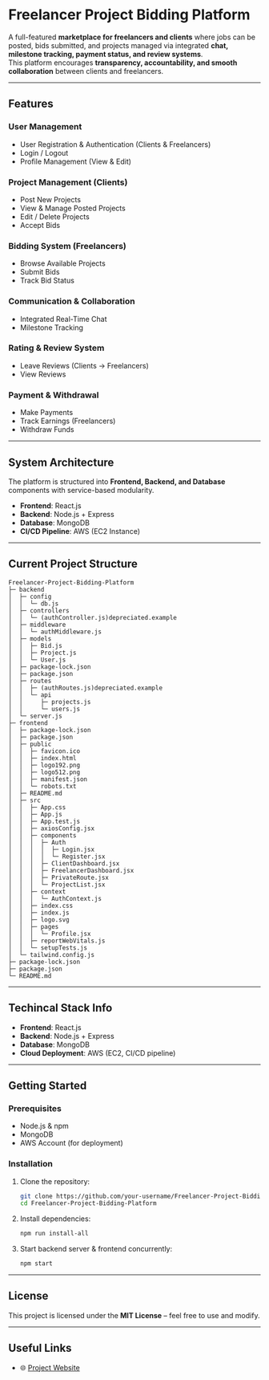 # Freelancer Project Bidding Platform  

A full-featured **marketplace for freelancers and clients** where jobs can be posted, bids submitted, and projects managed via integrated **chat, milestone tracking, payment status, and review systems**.  
This platform encourages **transparency, accountability, and smooth collaboration** between clients and freelancers.  

---

## Features  

### User Management  
- User Registration & Authentication (Clients & Freelancers)  
- Login / Logout  
- Profile Management (View & Edit)  

### Project Management (Clients)  
- Post New Projects  
- View & Manage Posted Projects  
- Edit / Delete Projects  
- Accept Bids  

### Bidding System (Freelancers)  
- Browse Available Projects  
- Submit Bids  
- Track Bid Status  

### Communication & Collaboration  
- Integrated Real-Time Chat  
- Milestone Tracking  

### Rating & Review System  
- Leave Reviews (Clients → Freelancers)  
- View Reviews  

### Payment & Withdrawal  
- Make Payments  
- Track Earnings (Freelancers)  
- Withdraw Funds  

---

## System Architecture  

The platform is structured into **Frontend, Backend, and Database** components with service-based modularity.  

- **Frontend**: React.js  
- **Backend**: Node.js + Express  
- **Database**: MongoDB  
- **CI/CD Pipeline**: AWS (EC2 Instance)  

---

## Current Project Structure

```
Freelancer-Project-Bidding-Platform
├─ backend
│  ├─ config
│  │  └─ db.js
│  ├─ controllers
│  │  └─ (authController.js)depreciated.example
│  ├─ middleware
│  │  └─ authMiddleware.js
│  ├─ models
│  │  ├─ Bid.js
│  │  ├─ Project.js
│  │  └─ User.js
│  ├─ package-lock.json
│  ├─ package.json
│  ├─ routes
│  │  ├─ (authRoutes.js)depreciated.example
│  │  └─ api
│  │     ├─ projects.js
│  │     └─ users.js
│  └─ server.js
├─ frontend
│  ├─ package-lock.json
│  ├─ package.json
│  ├─ public
│  │  ├─ favicon.ico
│  │  ├─ index.html
│  │  ├─ logo192.png
│  │  ├─ logo512.png
│  │  ├─ manifest.json
│  │  └─ robots.txt
│  ├─ README.md
│  ├─ src
│  │  ├─ App.css
│  │  ├─ App.js
│  │  ├─ App.test.js
│  │  ├─ axiosConfig.jsx
│  │  ├─ components
│  │  │  ├─ Auth
│  │  │  │  ├─ Login.jsx
│  │  │  │  └─ Register.jsx
│  │  │  ├─ ClientDashboard.jsx
│  │  │  ├─ FreelancerDashboard.jsx
│  │  │  ├─ PrivateRoute.jsx
│  │  │  └─ ProjectList.jsx
│  │  ├─ context
│  │  │  └─ AuthContext.js
│  │  ├─ index.css
│  │  ├─ index.js
│  │  ├─ logo.svg
│  │  ├─ pages
│  │  │  └─ Profile.jsx
│  │  ├─ reportWebVitals.js
│  │  └─ setupTests.js
│  └─ tailwind.config.js
├─ package-lock.json
├─ package.json
└─ README.md
```

---

## Techincal Stack Info

- **Frontend**: React.js  
- **Backend**: Node.js + Express  
- **Database**: MongoDB  
- **Cloud Deployment**: AWS (EC2, CI/CD pipeline)  

---

## Getting Started  

### Prerequisites  
- Node.js & npm  
- MongoDB  
- AWS Account (for deployment)  

### Installation  

1. Clone the repository:  
   ```bash
   git clone https://github.com/your-username/Freelancer-Project-Bidding-Platform.git
   cd Freelancer-Project-Bidding-Platform
   ```

2. Install dependencies:  
   ```bash
   npm run install-all
   ```

3. Start backend server & frontend concurrently:  
   ```bash
   npm start
   ```

---

## License  
This project is licensed under the **MIT License** – feel free to use and modify.  

---

## Useful Links  
- 🌐 [Project Website](http://3.26.96.188:5001)
